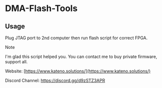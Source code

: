 # DMA-Flash-Tools
## Usage
Plug JTAG port to 2nd computer then run flash script for correct FPGA.



> [!NOTE]
>
> I'm glad this script helped you. 
> You can contact me to buy private firmware, support all.

Website: [https://www.kateno.solutions/](https://www.kateno.solutions/)

Discord Channel: https://discord.gg/d9zSTZ3APR









